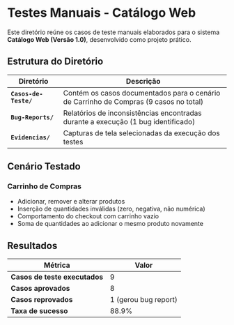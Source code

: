 # Testes Manuais - Catálogo Web

Este diretório reúne os casos de teste manuais elaborados para o sistema **Catálogo Web (Versão 1.0)**, desenvolvido como projeto prático.

##  Estrutura do Diretório

| Diretório | Descrição |
|-----------|-----------|
| **`Casos-de-Teste/`** | Contém os casos documentados para o cenário de Carrinho de Compras (9 casos no total) |
| **`Bug-Reports/`** | Relatórios de inconsistências encontradas durante a execução (1 bug identificado) |
| **`Evidencias/`** | Capturas de tela selecionadas da execução dos testes |

##  Cenário Testado

### Carrinho de Compras

- Adicionar, remover e alterar produtos
- Inserção de quantidades inválidas (zero, negativa, não numérica)
- Comportamento do checkout com carrinho vazio
- Soma de quantidades ao adicionar o mesmo produto novamente

##  Resultados

| Métrica | Valor |
|---------|-------|
| **Casos de teste executados** | 9 |
| **Casos aprovados** | 8 |
| **Casos reprovados** | 1 (gerou bug report) |
| **Taxa de sucesso** | 88.9% |
